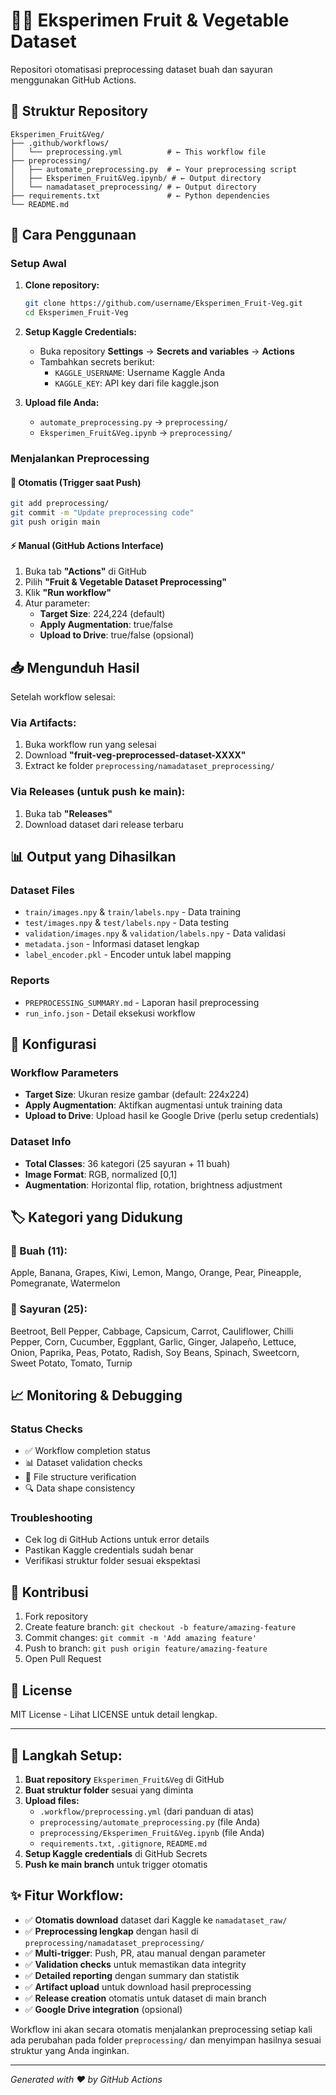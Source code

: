 # 🍎🥕 Eksperimen Fruit & Vegetable Dataset

Repositori otomatisasi preprocessing dataset buah dan sayuran menggunakan GitHub Actions.

## 📁 Struktur Repository

```
Eksperimen_Fruit&Veg/
├── .github/workflows/
│   └── preprocessing.yml          # ← This workflow file
├── preprocessing/
│   ├── automate_preprocessing.py  # ← Your preprocessing script
│   ├── Eksperimen_Fruit&Veg.ipynb/ # ← Output directory
│   └── namadataset_preprocessing/ # ← Output directory
├── requirements.txt               # ← Python dependencies
└── README.md
```

## 🚀 Cara Penggunaan

### Setup Awal

1. **Clone repository:**
   ```bash
   git clone https://github.com/username/Eksperimen_Fruit-Veg.git
   cd Eksperimen_Fruit-Veg
   ```

2. **Setup Kaggle Credentials:**
   - Buka repository **Settings** → **Secrets and variables** → **Actions**
   - Tambahkan secrets berikut:
     - `KAGGLE_USERNAME`: Username Kaggle Anda
     - `KAGGLE_KEY`: API key dari file kaggle.json

3. **Upload file Anda:**
   - `automate_preprocessing.py` → `preprocessing/`
   - `Eksperimen_Fruit&Veg.ipynb` → `preprocessing/`

### Menjalankan Preprocessing

#### 🔄 Otomatis (Trigger saat Push)
```bash
git add preprocessing/
git commit -m "Update preprocessing code"
git push origin main
```

#### ⚡ Manual (GitHub Actions Interface)
1. Buka tab **"Actions"** di GitHub
2. Pilih **"Fruit & Vegetable Dataset Preprocessing"**
3. Klik **"Run workflow"**
4. Atur parameter:
   - **Target Size**: 224,224 (default)
   - **Apply Augmentation**: true/false
   - **Upload to Drive**: true/false (opsional)

## 📥 Mengunduh Hasil

Setelah workflow selesai:

### Via Artifacts:
1. Buka workflow run yang selesai
2. Download **"fruit-veg-preprocessed-dataset-XXXX"**
3. Extract ke folder `preprocessing/namadataset_preprocessing/`

### Via Releases (untuk push ke main):
1. Buka tab **"Releases"**
2. Download dataset dari release terbaru

## 📊 Output yang Dihasilkan

### Dataset Files
- `train/images.npy` & `train/labels.npy` - Data training
- `test/images.npy` & `test/labels.npy` - Data testing
- `validation/images.npy` & `validation/labels.npy` - Data validasi
- `metadata.json` - Informasi dataset lengkap
- `label_encoder.pkl` - Encoder untuk label mapping

### Reports
- `PREPROCESSING_SUMMARY.md` - Laporan hasil preprocessing
- `run_info.json` - Detail eksekusi workflow

## 🔧 Konfigurasi

### Workflow Parameters
- **Target Size**: Ukuran resize gambar (default: 224x224)
- **Apply Augmentation**: Aktifkan augmentasi untuk training data
- **Upload to Drive**: Upload hasil ke Google Drive (perlu setup credentials)

### Dataset Info
- **Total Classes**: 36 kategori (25 sayuran + 11 buah)
- **Image Format**: RGB, normalized [0,1]
- **Augmentation**: Horizontal flip, rotation, brightness adjustment

## 🏷️ Kategori yang Didukung

### 🍎 Buah (11):
Apple, Banana, Grapes, Kiwi, Lemon, Mango, Orange, Pear, Pineapple, Pomegranate, Watermelon

### 🥕 Sayuran (25):
Beetroot, Bell Pepper, Cabbage, Capsicum, Carrot, Cauliflower, Chilli Pepper, Corn, Cucumber, Eggplant, Garlic, Ginger, Jalapeño, Lettuce, Onion, Paprika, Peas, Potato, Radish, Soy Beans, Spinach, Sweetcorn, Sweet Potato, Tomato, Turnip

## 📈 Monitoring & Debugging

### Status Checks
- ✅ Workflow completion status
- 📊 Dataset validation checks
- 📁 File structure verification
- 🔍 Data shape consistency

### Troubleshooting
- Cek log di GitHub Actions untuk error details
- Pastikan Kaggle credentials sudah benar
- Verifikasi struktur folder sesuai ekspektasi

## 🤝 Kontribusi

1. Fork repository
2. Create feature branch: `git checkout -b feature/amazing-feature`
3. Commit changes: `git commit -m 'Add amazing feature'`
4. Push to branch: `git push origin feature/amazing-feature`
5. Open Pull Request

## 📄 License

MIT License - Lihat LICENSE untuk detail lengkap.

---

## 🎯 **Langkah Setup:**

1. **Buat repository** `Eksperimen_Fruit&Veg` di GitHub
2. **Buat struktur folder** sesuai yang diminta
3. **Upload files:**
   - `.workflow/preprocessing.yml` (dari panduan di atas)
   - `preprocessing/automate_preprocessing.py` (file Anda)
   - `preprocessing/Eksperimen_Fruit&Veg.ipynb` (file Anda)
   - `requirements.txt`, `.gitignore`, `README.md`
4. **Setup Kaggle credentials** di GitHub Secrets
5. **Push ke main branch** untuk trigger otomatis

## ✨ **Fitur Workflow:**

- ✅ **Otomatis download** dataset dari Kaggle ke `namadataset_raw/`
- ✅ **Preprocessing lengkap** dengan hasil di `preprocessing/namadataset_preprocessing/`
- ✅ **Multi-trigger**: Push, PR, atau manual dengan parameter
- ✅ **Validation checks** untuk memastikan data integrity
- ✅ **Detailed reporting** dengan summary dan statistik
- ✅ **Artifact upload** untuk download hasil preprocessing
- ✅ **Release creation** otomatis untuk dataset di main branch
- ✅ **Google Drive integration** (opsional)

Workflow ini akan secara otomatis menjalankan preprocessing setiap kali ada perubahan pada folder `preprocessing/` dan menyimpan hasilnya sesuai struktur yang Anda inginkan.

---

*Generated with ❤️ by GitHub Actions*
